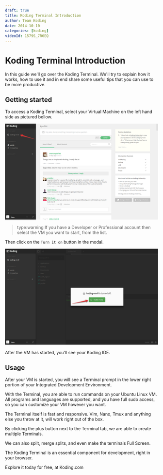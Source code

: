 ```yaml
---
draft: true
title: Koding Terminal Introduction
author: Team Koding
date: 2014-10-10
categories: [koding]
videoId: 1579S_7R6EQ
---
```


# Koding Terminal Introduction

In this guide we'll go over the Koding Terminal. We'll try to explain how it works, how to use it and in end share some useful tips that you can use to be more productive.

## Getting started

To access a Koding Terminal, select your Virtual Machine on the left hand side as pictured bellow.

![Terminal 1](term1.png)

> type:warning
> If you have a Developer or Professional account then select the VM you want to start, from the list.

Then click on the `Turn it on` button in the modal.

![Terminal 2](term2.png)

After the VM has started, you'll see your Koding IDE.

## Usage

After your VM is started, you will see a Terminal prompt in the lower right portion of your Integrated Development Environment. 

With the Terminal, you are able to run commands on your Ubuntu Linux VM. All programs and languages are supported, and you have full sudo access, so you can customize your VM however you want.

The Terminal itself is fast and responsive. Vim, Nano, Tmux and anything else you throw at it, will work right out of the box.

By clicking the plus button next to the Terminal tab, we are able to create multiple Terminals. 

We can also split, merge splits, and even make the terminals Full Screen.

The Koding Terminal is an essential component for development, right in your browser.

Explore it today for free, at Koding.com